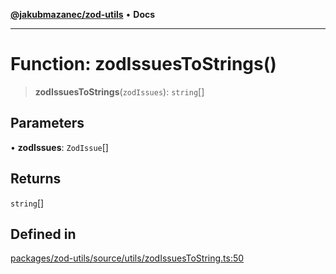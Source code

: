 [**@jakubmazanec/zod-utils**](../README.md) • **Docs**

---

# Function: zodIssuesToStrings()

> **zodIssuesToStrings**(`zodIssues`): `string`[]

## Parameters

• **zodIssues**: `ZodIssue`[]

## Returns

`string`[]

## Defined in

[packages/zod-utils/source/utils/zodIssuesToString.ts:50](https://github.com/jakubmazanec/tools/blob/05074a1dedd887672f015df129961cd35c75acfe/packages/zod-utils/source/utils/zodIssuesToString.ts#L50)
